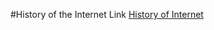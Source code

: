 #History of the Internet Link
[History of Internet](http://internethistory2.eastus.azurecontainer.io)
